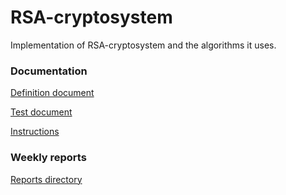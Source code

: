 # RSA-cryptosystem

Implementation of RSA-cryptosystem and the algorithms it uses. 

### Documentation

[Definition document](https://github.com/LauriKajakko/RSA-cryptosystem/blob/main/Documentation/definition.md)

[Test document](https://github.com/LauriKajakko/RSA-cryptosystem/blob/main/Documentation/test_document.md)

[Instructions](https://github.com/LauriKajakko/RSA-cryptosystem/blob/main/Documentation/Instructions.md)

### Weekly reports

[Reports directory](https://github.com/LauriKajakko/RSA-cryptosystem/tree/main/Documentation/reports)
